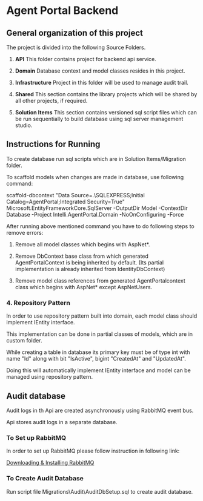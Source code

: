 
# Agent Portal Backend

## General organization of this project

The project is divided into the following Source Folders.

 1. **API**
 This folder contains project for backend api service.
 
 2. **Domain**
 Database context and model classes resides in this project.
 
 3. **Infrastructure**
 Project in this folder will be used to manage audit trail.

 4. **Shared**
This section contains the library projects which will be shared by all other projects, if required.

 5. **Solution Items**
This section contains versioned sql script files which can be run sequentially to build database using sql server management studio.

## Instructions for Running

To create database run sql scripts which are in Solution Items/Migration folder.

To scaffold models when changes are made in database, use following command:

scaffold-dbcontext "Data Source=.\SQLEXPRESS;Initial Catalog=AgentPortal;Integrated Security=True" Microsoft.EntityFrameworkCore.SqlServer -OutputDir Model -ContextDir Database -Project Intelli.AgentPortal.Domain -NoOnConfiguring -Force

After running above mentioned command you have to do following steps to remove errors:

1. Remove all model classes which begins with AspNet*.

2. Remove DbContext base class from which generated AgentPortalContext is being inherited by default.
(Its partial implementation is already inherited from IdentityDbContext<AspNetUser>)

3. Remove model class references from generated AgentPortalcontext class which begins with AspNet* except AspNetUsers.

### 4. Repository Pattern

In order to use repository pattern built into domain, each model class should implement IEntity interface.

This implementation can be done in partial classes of models, which are in custom folder.

While creating a table in database its primary key must be of type int with name "Id" along with bit "IsActive", bigint "CreatedAt" and "UpdatedAt".

Doing this will automatically implement IEntity interface and model can be managed using repository pattern.


## Audit database

Audit logs in th Api are created asynchronously using RabbitMQ event bus.

Api stores audit logs in a separate database.

### To Set up RabbitMQ

In order to set up RabbitMQ please follow instruction in following link:

<a href="https://www.rabbitmq.com/download.html" target="_blank">Downloading & Installing RabbitMQ</a>

### To Create Audit Database

Run script file Migrations\Audit\AuditDbSetup.sql to create audit database.
